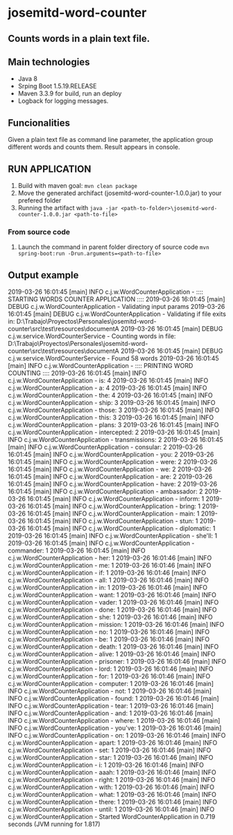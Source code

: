 # josemitd-word-counter
## Counts words in a plain text file.

## Main technologies
* Java 8
* Srping Boot 1.5.19.RELEASE
* Maven 3.3.9 for build, run an deploy
* Logback for logging messages.

## Funcionalities
Given a plain text file as command line parameter, the application group different words and counts them. Result appears in console.

## RUN APPLICATION
1. Build with maven goal: `mvn clean package` 
2. Move the generated archifact (josemitd-word-counter-1.0.0.jar) to your prefered folder
3. Running the artifact with `java -jar <path-to-folder>\josemitd-word-counter-1.0.0.jar <path-to-file>`

### From source code
1. Launch the command in parent folder directory of source code `mvn spring-boot:run -Drun.arguments=<path-to-file>`

## Output example
2019-03-26 16:01:45 [main] INFO  c.j.w.WordCounterApplication - :::: STARTING WORDS COUNTER APPLICATION :::: 
2019-03-26 16:01:45 [main] DEBUG c.j.w.WordCounterApplication - Validating input params
2019-03-26 16:01:45 [main] DEBUG c.j.w.WordCounterApplication - Validating if file exits in: D:\Trabajo\Proyectos\Personales\josemitd-word-counter\src\test\resources\documentA
2019-03-26 16:01:45 [main] DEBUG c.j.w.service.WordCounterService - Counting words in file: D:\Trabajo\Proyectos\Personales\josemitd-word-counter\src\test\resources\documentA
2019-03-26 16:01:45 [main] DEBUG c.j.w.service.WordCounterService - Found 58 words
2019-03-26 16:01:45 [main] INFO  c.j.w.WordCounterApplication - :::: PRINTING WORD COUNTING :::: 
2019-03-26 16:01:45 [main] INFO  c.j.w.WordCounterApplication - is: 4
2019-03-26 16:01:45 [main] INFO  c.j.w.WordCounterApplication - a: 4
2019-03-26 16:01:45 [main] INFO  c.j.w.WordCounterApplication - the: 4
2019-03-26 16:01:45 [main] INFO  c.j.w.WordCounterApplication - ship: 3
2019-03-26 16:01:45 [main] INFO  c.j.w.WordCounterApplication - those: 3
2019-03-26 16:01:45 [main] INFO  c.j.w.WordCounterApplication - this: 3
2019-03-26 16:01:45 [main] INFO  c.j.w.WordCounterApplication - plans: 3
2019-03-26 16:01:45 [main] INFO  c.j.w.WordCounterApplication - intercepted: 2
2019-03-26 16:01:45 [main] INFO  c.j.w.WordCounterApplication - transmissions: 2
2019-03-26 16:01:45 [main] INFO  c.j.w.WordCounterApplication - consular: 2
2019-03-26 16:01:45 [main] INFO  c.j.w.WordCounterApplication - you: 2
2019-03-26 16:01:45 [main] INFO  c.j.w.WordCounterApplication - were: 2
2019-03-26 16:01:45 [main] INFO  c.j.w.WordCounterApplication - we: 2
2019-03-26 16:01:45 [main] INFO  c.j.w.WordCounterApplication - are: 2
2019-03-26 16:01:45 [main] INFO  c.j.w.WordCounterApplication - have: 2
2019-03-26 16:01:45 [main] INFO  c.j.w.WordCounterApplication - ambassador: 2
2019-03-26 16:01:45 [main] INFO  c.j.w.WordCounterApplication - inform: 1
2019-03-26 16:01:45 [main] INFO  c.j.w.WordCounterApplication - bring: 1
2019-03-26 16:01:45 [main] INFO  c.j.w.WordCounterApplication - main: 1
2019-03-26 16:01:45 [main] INFO  c.j.w.WordCounterApplication - stun: 1
2019-03-26 16:01:45 [main] INFO  c.j.w.WordCounterApplication - diplomatic: 1
2019-03-26 16:01:45 [main] INFO  c.j.w.WordCounterApplication - she'll: 1
2019-03-26 16:01:45 [main] INFO  c.j.w.WordCounterApplication - commander: 1
2019-03-26 16:01:45 [main] INFO  c.j.w.WordCounterApplication - her: 1
2019-03-26 16:01:46 [main] INFO  c.j.w.WordCounterApplication - me: 1
2019-03-26 16:01:46 [main] INFO  c.j.w.WordCounterApplication - if: 1
2019-03-26 16:01:46 [main] INFO  c.j.w.WordCounterApplication - all: 1
2019-03-26 16:01:46 [main] INFO  c.j.w.WordCounterApplication - in: 1
2019-03-26 16:01:46 [main] INFO  c.j.w.WordCounterApplication - want: 1
2019-03-26 16:01:46 [main] INFO  c.j.w.WordCounterApplication - vader: 1
2019-03-26 16:01:46 [main] INFO  c.j.w.WordCounterApplication - done: 1
2019-03-26 16:01:46 [main] INFO  c.j.w.WordCounterApplication - she: 1
2019-03-26 16:01:46 [main] INFO  c.j.w.WordCounterApplication - mission: 1
2019-03-26 16:01:46 [main] INFO  c.j.w.WordCounterApplication - no: 1
2019-03-26 16:01:46 [main] INFO  c.j.w.WordCounterApplication - be: 1
2019-03-26 16:01:46 [main] INFO  c.j.w.WordCounterApplication - death: 1
2019-03-26 16:01:46 [main] INFO  c.j.w.WordCounterApplication - alive: 1
2019-03-26 16:01:46 [main] INFO  c.j.w.WordCounterApplication - prisoner: 1
2019-03-26 16:01:46 [main] INFO  c.j.w.WordCounterApplication - lord: 1
2019-03-26 16:01:46 [main] INFO  c.j.w.WordCounterApplication - for: 1
2019-03-26 16:01:46 [main] INFO  c.j.w.WordCounterApplication - computer: 1
2019-03-26 16:01:46 [main] INFO  c.j.w.WordCounterApplication - not: 1
2019-03-26 16:01:46 [main] INFO  c.j.w.WordCounterApplication - found: 1
2019-03-26 16:01:46 [main] INFO  c.j.w.WordCounterApplication - tear: 1
2019-03-26 16:01:46 [main] INFO  c.j.w.WordCounterApplication - and: 1
2019-03-26 16:01:46 [main] INFO  c.j.w.WordCounterApplication - where: 1
2019-03-26 16:01:46 [main] INFO  c.j.w.WordCounterApplication - you've: 1
2019-03-26 16:01:46 [main] INFO  c.j.w.WordCounterApplication - on: 1
2019-03-26 16:01:46 [main] INFO  c.j.w.WordCounterApplication - apart: 1
2019-03-26 16:01:46 [main] INFO  c.j.w.WordCounterApplication - set: 1
2019-03-26 16:01:46 [main] INFO  c.j.w.WordCounterApplication - star: 1
2019-03-26 16:01:46 [main] INFO  c.j.w.WordCounterApplication - i: 1
2019-03-26 16:01:46 [main] INFO  c.j.w.WordCounterApplication - aaah: 1
2019-03-26 16:01:46 [main] INFO  c.j.w.WordCounterApplication - right: 1
2019-03-26 16:01:46 [main] INFO  c.j.w.WordCounterApplication - with: 1
2019-03-26 16:01:46 [main] INFO  c.j.w.WordCounterApplication - what: 1
2019-03-26 16:01:46 [main] INFO  c.j.w.WordCounterApplication - there: 1
2019-03-26 16:01:46 [main] INFO  c.j.w.WordCounterApplication - until: 1
2019-03-26 16:01:46 [main] INFO  c.j.w.WordCounterApplication - Started WordCounterApplication in 0.719 seconds (JVM running for 1.817)

